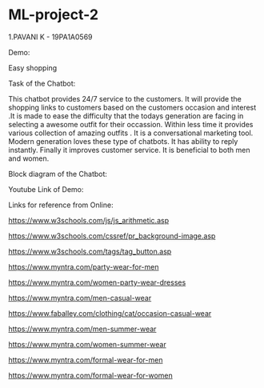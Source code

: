 # ML-project-2
1.PAVANI K - 19PA1A0569

Demo:

Easy shopping

Task of the Chatbot:

This chatbot provides 24/7 service to the customers. It will provide the shopping links to customers based on the customers occasion and interest .It is made to ease the difficulty that the todays generation are facing in selecting a awesome outfit for their occassion. Within less time it provides various collection of amazing outfits . It is a conversational marketing tool. Modern generation loves these type of chatbots. It has ability to reply instantly. Finally it improves customer service. It is beneficial to both men and women.

Block diagram of the Chatbot:


Youtube Link of Demo:


Links for reference from Online:

https://www.w3schools.com/js/js_arithmetic.asp

https://www.w3schools.com/cssref/pr_background-image.asp

https://www.w3schools.com/tags/tag_button.asp

https://www.myntra.com/party-wear-for-men

https://www.myntra.com/women-party-wear-dresses

https://www.myntra.com/men-casual-wear

https://www.faballey.com/clothing/cat/occasion-casual-wear

https://www.myntra.com/men-summer-wear

https://www.myntra.com/women-summer-wear

https://www.myntra.com/formal-wear-for-men

https://www.myntra.com/formal-wear-for-women

